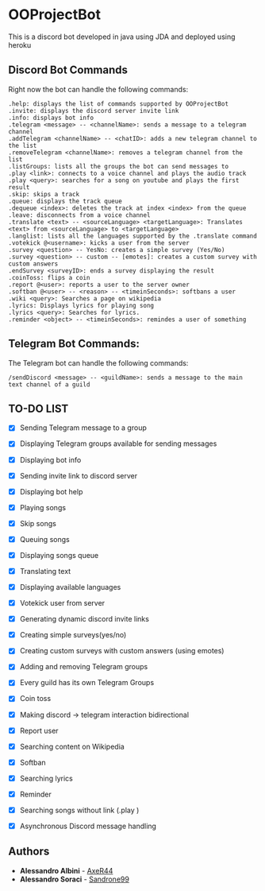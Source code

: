 # OOProjectBot
This is a discord bot developed in java using JDA and deployed using heroku

## Discord Bot Commands
Right now the bot can handle the following commands:

```
.help: displays the list of commands supported by OOProjectBot
.invite: displays the discord server invite link
.info: displays bot info
.telegram <message> -- <channelName>: sends a message to a telegram channel
.addTelegram <channelName> -- <chatID>: adds a new telegram channel to the list
.removeTelegram <channelName>: removes a telegram channel from the list
.listGroups: lists all the groups the bot can send messages to
.play <link>: connects to a voice channel and plays the audio track
.play <query>: searches for a song on youtube and plays the first result
.skip: skips a track
.queue: displays the track queue
.dequeue <index>: deletes the track at index <index> from the queue
.leave: disconnects from a voice channel
.translate <text> -- <sourceLanguage> <targetLanguage>: Translates <text> from <sourceLanguage> to <targetLanguage>
.langlist: lists all the languages supported by the .translate command
.votekick @<username>: kicks a user from the server
.survey <question> -- YesNo: creates a simple survey (Yes/No)
.survey <question> -- custom -- [emotes]: creates a custom survey with custom answers 
.endSurvey <surveyID>: ends a survey displaying the result
.coinToss: flips a coin
.report @<user>: reports a user to the server owner 
.softban @<user> -- <reason> -- <timeinSeconds>: softbans a user
.wiki <query>: Searches a page on wikipedia
.lyrics: Displays lyrics for playing song
.lyrics <query>: Searches for lyrics.
.reminder <object> -- <timeinSeconds>: remindes a user of something
```

## Telegram Bot Commands:
The Telegram bot can handle the following commands:

```
/sendDiscord <message> -- <guildName>: sends a message to the main text channel of a guild
```

## TO-DO LIST

* [x] Sending Telegram message to a group
* [x] Displaying Telegram groups available for sending messages
* [x] Displaying bot info
* [x] Sending invite link to discord server
* [x] Displaying bot help
* [x] Playing songs
* [x] Skip songs
* [x] Queuing songs
* [x] Displaying songs queue
* [x] Translating text
* [x] Displaying available languages
* [x] Votekick user from server
* [x] Generating dynamic discord invite links
* [x] Creating simple surveys(yes/no)
* [x] Creating custom surveys with custom answers (using emotes)
* [x] Adding and removing Telegram groups
* [x] Every guild has its own Telegram Groups
* [x] Coin toss
* [x] Making discord -> telegram interaction bidirectional
* [x] Report user
* [x] Searching content on Wikipedia
* [x] Softban
* [x] Searching lyrics
* [x] Reminder 
* [x] Searching songs without link (.play <query>)
* [x] Asynchronous Discord message handling


## Authors
* **Alessandro Albini** - [AxeR44](https://github.com/AxeR44)
* **Alessandro Soraci** - [Sandrone99](https://github.com/Sandrone99)


